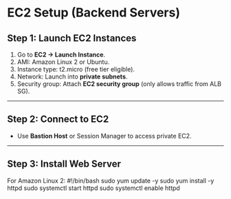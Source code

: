 # EC2 Setup (Backend Servers)

## Step 1: Launch EC2 Instances
1. Go to **EC2 → Launch Instance**.
2. AMI: Amazon Linux 2 or Ubuntu.
3. Instance type: t2.micro (free tier eligible).
4. Network: Launch into **private subnets**.
5. Security group: Attach **EC2 security group** (only allows traffic from ALB SG).

---

## Step 2: Connect to EC2
- Use **Bastion Host** or Session Manager to access private EC2.

---

## Step 3: Install Web Server
For Amazon Linux 2:
#!/bin/bash 
sudo yum update -y
sudo yum install -y httpd
sudo systemctl start httpd
sudo systemctl enable httpd
